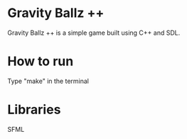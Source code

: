 # Gravity Ballz ++

Gravity Ballz ++ is a simple game built using C++ and SDL.

# How to run

Type "make" in the terminal

# Libraries

SFML
